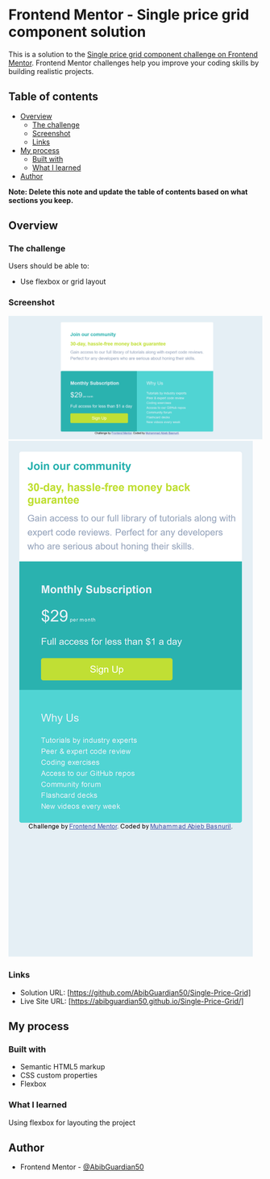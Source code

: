 # Frontend Mentor - Single price grid component solution

This is a solution to the [Single price grid component challenge on Frontend Mentor](https://www.frontendmentor.io/challenges/single-price-grid-component-5ce41129d0ff452fec5abbbc). Frontend Mentor challenges help you improve your coding skills by building realistic projects. 

## Table of contents

- [Overview](#overview)
  - [The challenge](#the-challenge)
  - [Screenshot](#screenshot)
  - [Links](#links)
- [My process](#my-process)
  - [Built with](#built-with)
  - [What I learned](#what-i-learned)
- [Author](#author)

**Note: Delete this note and update the table of contents based on what sections you keep.**

## Overview

### The challenge

Users should be able to:

- Use flexbox or grid layout

### Screenshot

![](./Desktop.png)
![](./Mobile.png)

### Links

- Solution URL: [https://github.com/AbibGuardian50/Single-Price-Grid]
- Live Site URL: [https://abibguardian50.github.io/Single-Price-Grid/]

## My process

### Built with

- Semantic HTML5 markup
- CSS custom properties
- Flexbox

### What I learned

Using flexbox for layouting the project

## Author

- Frontend Mentor - [@AbibGuardian50](https://www.frontendmentor.io/profile/AbibGuardian50)


